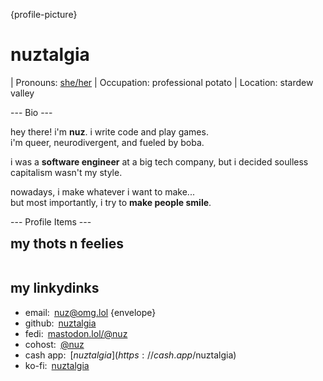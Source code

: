 {profile-picture}

# <span style="animation-delay: -1.8s">n</span><span style="animation-delay: -1.6s">u</span><span style="animation-delay: -1.4s">z</span><span style="animation-delay: -1.2s">t</span><span style="animation-delay: -1.0s">a</span><span style="animation-delay: -0.8s">l</span><span style="animation-delay: -0.6s">g</span><span style="animation-delay: -0.4s">i</span><span style="animation-delay: -0.2s">a</span>

<!-- prettier-ignore -->
| Pronouns: [she/her](https://en.pronouns.page/@nuztalgia)
| Occupation: professional potato
| Location: stardew valley

--- Bio ---

hey there! i'm **nuz**. i write code and play games.<br>i'm queer,
neurodivergent, and fueled by boba.

i was a **software engineer** at a big tech company, but i decided soulless
capitalism wasn't my style.

nowadays, i make whatever i want to make...<br>but most importantly, i try to
**make people smile**.

--- Profile Items ---

<h2 style="margin: 0.2em auto 1em;">my thots n feelies</h2>

<script src="https://status.lol/nuz.js?time&link&fluent&pretty"></script>

<script>document.querySelectorAll(".statuslol_time :is(a, small)").forEach(e => e.style.color = null);</script>

<h2 style="margin-top: 2.2em;">my linkydinks</h2>

- email: [nuz@omg.lol](mailto:nuz@omg.lol) {envelope}
- github: [nuztalgia](https://github.com/nuztalgia)
- fedi: [mastodon.lol/@nuz](https://mastodon.lol/@nuz)
- cohost: [@nuz](https://cohost.org/nuz)
- cash app: [$nuztalgia](https://cash.app/$nuztalgia)
- ko-fi: [nuztalgia](https://ko-fi.com/nuztalgia)
